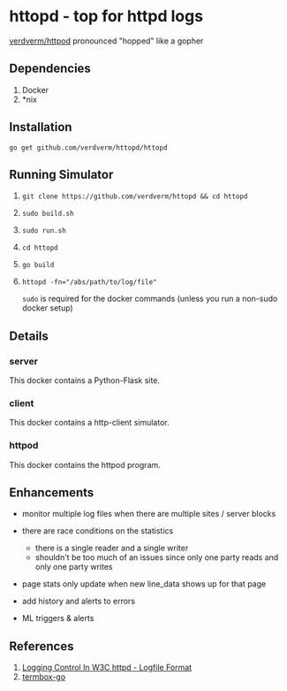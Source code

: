 httopd - top for httpd logs
====================================

[verdverm/httpod](https://github.com/verdverm/httpod)
pronounced "hopped" like a gopher

Dependencies
------------

1. Docker
2. *nix

Installation
-------------
`go get github.com/verdverm/httopd/httopd`

Running Simulator
------------

1. `git clone https://github.com/verdverm/httopd && cd httopd`
2. `sudo build.sh`
3. `sudo run.sh`
4. `cd httopd`
5. `go build`
6. `httopd -fn="/abs/path/to/log/file"`

   `sudo` is required for the docker commands (unless you run a non-sudo docker setup)

Details
------------

### server

This docker contains a Python-Flask site.

### client

This docker contains a http-client simulator.

### httpod

This docker contains the httpod program.


Enhancements
----------------------

- monitor multiple log files when there are multiple sites / server blocks

- there are race conditions on the statistics
  - there is a single reader and a single writer
  - shouldn't be too much of an issues since only one party reads and only one party writes

- page stats only update when new line_data shows up for that page

- add history and alerts to errors

- ML triggers & alerts


References
---------------

1. [Logging Control In W3C httpd - Logfile Format](http://www.w3.org/Daemon/User/Config/Logging.html#common-logfile-format)
2. [termbox-go](https://github.com/nsf/termbox-go)
